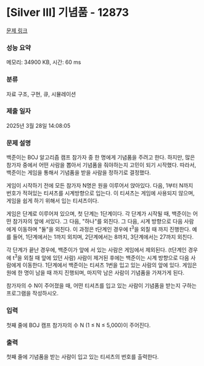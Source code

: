 # [Silver III] 기념품 - 12873 

[문제 링크](https://www.acmicpc.net/problem/12873) 

### 성능 요약

메모리: 34900 KB, 시간: 60 ms

### 분류

자료 구조, 구현, 큐, 시뮬레이션

### 제출 일자

2025년 3월 28일 14:08:05

### 문제 설명

<p>백준이는 BOJ 알고리즘 캠프 참가자 중 한 명에게 기념품을 주려고 한다. 하지만, 많은 참가자 중에서 어떤 사람을 뽑아서 기념품을 줘야하는지 고민이 되기 시작했다. 따라서, 백준이는 게임을 통해서 기념품을 받을 사람을 정하기로 결정했다.</p>

<p>게임이 시작하기 전에 모든 참가자 N명은 원을 이루어서 앉아있다. 다음, 1부터 N까지 번호가 적혀있는 티셔츠를 시계방향으로 입는다. 이 티셔츠는 게임에 사용되지 않으며, 게임을 쉽게 하기 위해서 입는 티셔츠이다.</p>

<p>게임은 단계로 이루어져 있으며, 첫 단계는 1단계이다. 각 단계가 시작될 때, 백준이는 어떤 참가자의 앞에 서있다. 그 다음, "하나"를 외친다. 그 다음, 시계 방향으로 다음 사람에게 이동하며 "둘"을 외친다. 이 과정은 t단계인 경우에 t<sup>3</sup>을 외칠 때 까지 진행한다. 예를 들어, 1단계에서는 1까지 외치며, 2단계에서는 8까지, 3단계에서는 27까지 외친다.</p>

<p>각 단계가 끝난 경우에, 백준이가 앞에 서 있는 사람은 게임에서 제외된다. (t단계인 경우에 t<sup>3</sup>을 외칠 때 앞에 있던 사람) 사람이 제거된 후에는 백준이는 시계 방향으로 다음 사람에게 이동한다. 1단계에서 백준이는 티셔츠 1번을 입고 있는 사람의 앞에 있다. 게임은 원에 한 명이 남을 때 까지 진행되며, 마지막 남은 사람이 기념품을 가져가게 된다.</p>

<p>참가자의 수 N이 주어졌을 때, 어떤 티셔츠를 입고 있는 사람이 기념품을 받는지 구하는 프로그램을 작성하시오.</p>

### 입력 

 <p>첫째 줄에 BOJ 캠프 참가자의 수 N (1 ≤ N ≤ 5,000)이 주어진다.</p>

### 출력 

 <p>첫째 줄에 기념품을 받는 사람이 입고 있는 티셔츠의 번호를 출력한다.</p>

